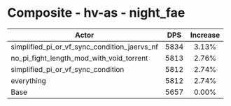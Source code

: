 # Composite - hv-as - night_fae
| Actor | DPS | Increase |
|---|:---:|:---:|
|simplified_pi_or_vf_sync_condition_jaervs_nf|5834|3.13%|
|no_pi_fight_length_mod_with_void_torrent|5813|2.76%|
|simplified_pi_or_vf_sync_condition|5812|2.74%|
|everything|5812|2.74%|
|Base|5657|0.00%|
